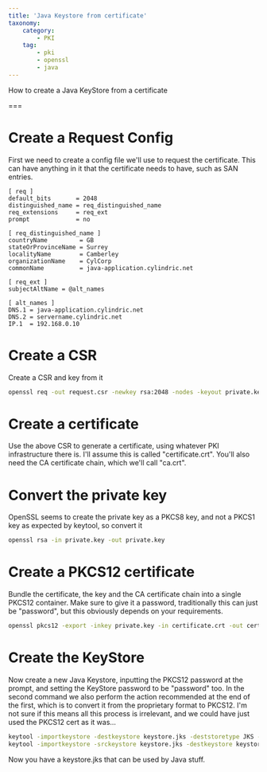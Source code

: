 ```yaml
---
title: 'Java Keystore from certificate'
taxonomy:
    category:
        - PKI
    tag:
        - pki
        - openssl
        - java
---
```


How to create a Java KeyStore from a certificate

===

# Create a Request Config

First we need to create a config file we'll use to request the certificate. This
can have anything in it that the certificate needs to have, such as SAN entries.

```text
[ req ]
default_bits       = 2048
distinguished_name = req_distinguished_name
req_extensions     = req_ext
prompt             = no

[ req_distinguished_name ]
countryName         = GB
stateOrProvinceName = Surrey
localityName        = Camberley
organizationName    = CylCorp
commonName          = java-application.cylindric.net

[ req_ext ]
subjectAltName = @alt_names

[ alt_names ]
DNS.1 = java-application.cylindric.net
DNS.2 = servername.cylindric.net
IP.1  = 192.168.0.10
```

# Create a CSR

Create a CSR and key from it

```sh
openssl req -out request.csr -newkey rsa:2048 -nodes -keyout private.key -config cert.cnf
```

# Create a certificate

Use the above CSR to generate a certificate, using whatever PKI infrastructure
there is. I'll assume this is called "certificate.crt". You'll also need the CA
certificate chain, which we'll call "ca.crt".

# Convert the private key

OpenSSL seems to create the private key as a PKCS8 key, and not a PKCS1 key as
expected by keytool, so convert it

```sh
openssl rsa -in private.key -out private.key
```

# Create a PKCS12 certificate

Bundle the certificate, the key and the CA certificate chain into a single
PKCS12 container. Make sure to give it a password, traditionally this can just
be "password", but this obviously depends on your requirements.

```sh
openssl pkcs12 -export -inkey private.key -in certificate.crt -out certificate.p12 -CAfile ca.crt
```

# Create the KeyStore

Now create a new Java Keystore, inputting the PKCS12 password at the prompt, and
setting the KeyStore password to be "password" too. In the second command we
also perform the action recommended at the end of the first, which is to convert
it from the proprietary format to PKCS12. I'm not sure if this means all this
process is irrelevant, and we could have just used the PKCS12 cert as it was...

```sh
keytool -importkeystore -destkeystore keystore.jks -deststoretype JKS -srckeystore certificate.p12 -srcstoretype pkcs12 -storepass password
keytool -importkeystore -srckeystore keystore.jks -destkeystore keystore.jks -deststoretype pkcs12
```

Now you have a keystore.jks that can be used by Java stuff.
